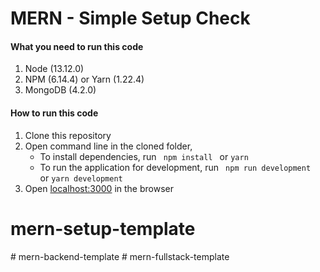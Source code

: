 # MERN - Simple Setup Check

#### What you need to run this code
1. Node (13.12.0)
2. NPM (6.14.4) or Yarn (1.22.4)
3. MongoDB (4.2.0)


####  How to run this code
1. Clone this repository
2. Open command line in the cloned folder, 
   - To install dependencies, run ```  npm install  ``` or ``` yarn ```
   - To run the application for development, run ```  npm run development  ``` or ``` yarn development ```
4. Open [localhost:3000](http://localhost:3000/) in the browser
 
# mern-setup-template

#   m e r n - b a c k e n d - t e m p l a t e  
 #   m e r n - f u l l s t a c k - t e m p l a t e  
 